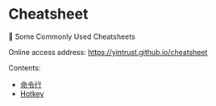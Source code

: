 # Cheatsheet

:notebook: Some Commonly Used Cheatsheets

Online access address: <https://yintrust.github.io/cheatsheet>

Contents:

- [命令行](cmd.md)
- [Hotkey](hotkey.md)
